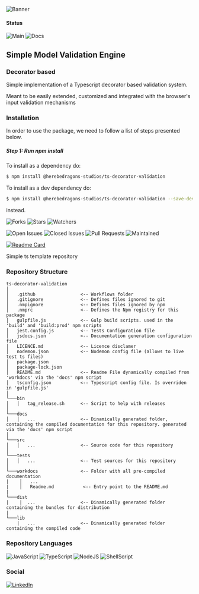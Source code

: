 ![Banner](assets/banner.png)

#### Status
![Main](https://github.com/herebedragonsstudios/ts-decorator-validation/actions/workflows/main.yml/badge.svg)
![Docs](https://github.com/herebedragonsstudios/ts-decorator-validation/actions/workflows/docs.yml/badge.svg)


## Simple Model Validation Engine

### Decorator based

Simple implementation of a Typescript decorator based validation system.

Meant to be easily extended, customized and integrated with the browser's input validation mechanisms


### Installation

In order to use the package, we need to follow a list of steps presented below.

##### Step 1: Run npm install

To install as a dependency do:
```sh
$ npm install @herebedragons-studios/ts-decorator-validation
```

To install as a dev dependency do:
```sh
$ npm install @herebedragons-studios/ts-decorator-validation --save-dev
```
instead.



![Forks](https://img.shields.io/github/forks/herebedragonsstudios/decorator-validation.svg)
![Stars](https://img.shields.io/github/stars/herebedragonsstudios/decorator-validation.svg)
![Watchers](https://img.shields.io/github/watchers/herebedragonsstudios/decorator-validation.svg)

![Open Issues](https://img.shields.io/github/issues/herebedragonsstudios/decorator-validation.svg)
![Closed Issues](https://img.shields.io/github/issues-closed/herebedragonsstudios/decorator-validation.svg)
![Pull Requests](https://img.shields.io/github/issues-pr-closed/herebedragonsstudios/decorator-validation.svg)
![Maintained](https://img.shields.io/badge/Maintained%3F-yes-green.svg)

[![Readme Card](https://github-readme-stats.vercel.app/api/pin/?username=herebedragonsstudios&repo=ts-decorator-validation)](https://github.com/herebedragonsstudios/decorator-validation)

Simple ts template repository

### Repository Structure

```
ts-decorator-validation
│
│   .github                 <-- Workflows folder
│   .gitignore              <-- Defines files ignored to git
│   .nmpignore              <-- Defines files ignored by npm
│   .nmprc                  <-- Defines the Npm registry for this package
│   gulpfile.js             <-- Gulp build scripts. used in the 'build' and 'build:prod' npm scripts
│   jest.config.js          <-- Tests Configuration file
│   jsdocs.json             <-- Documentation generation configuration file
│   LICENCE.md              <-- Licence disclamer
│   nodemon.json            <-- Nodemon config file (allows to live test ts files)
│   package.json
│   package-lock.json
│   README.md               <-- Readme File dynamically compiled from 'workdocs' via the 'docs' npm script
│   tsconfig.json           <-- Typescript config file. Is overriden in 'gulpfile.js' 
│
└───bin
│   │   tag_release.sh      <-- Script to help with releases
│   
└───docs
│   │   ...                 <-- Dinamically generated folder, containing the compiled documentation for this repository. generated via the 'docs' npm script
│   
└───src
│   │   ...                 <-- Source code for this repository
│   
└───tests
│   │   ...                 <-- Test sources for this repository
│   
└───workdocs                <-- Folder with all pre-compiled documentation
|    │   ...
|    │   Readme.md           <-- Entry point to the README.md   
|
└───dist
|    |  ...                 <-- Dinamically generated folder containing the bundles for distribution
|
└───lib
    |   ...                 <-- Dinamically generated folder containing the compiled code
```




### Repository Languages

![JavaScript](https://img.shields.io/badge/JavaScript-F7DF1E?style=for-the-badge&logo=javascript&logoColor=black)
![TypeScript](https://img.shields.io/badge/TypeScript-007ACC?style=for-the-badge&logo=typescript&logoColor=white)
![NodeJS](https://img.shields.io/badge/Node.js-43853D?style=for-the-badge&logo=node.js&logoColor=white)
![ShellScript](https://img.shields.io/badge/Shell_Script-121011?style=for-the-badge&logo=gnu-bash&logoColor=white)




### Social

[![LinkedIn](https://img.shields.io/badge/LinkedIn-0077B5?style=for-the-badge&logo=linkedin&logoColor=white)](https://www.linkedin.com/in/tiagovenceslau/)
